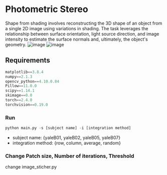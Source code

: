 # Photometric Stereo
Shape from shading involves reconstructing the 3D shape of an object from a single 2D image using variations in shading. The task leverages the relationship between surface orientation, light source direction, and image intensity to estimate the surface normals and, ultimately, the object's geometry.
![image](https://github.com/user-attachments/assets/cd8e88d1-a7c6-446e-a7e6-1a2e25179884)
![image](https://github.com/user-attachments/assets/75f6573b-00c7-41a3-bcdc-f4e547ffd30a)


## Requirements
```python
matplotlib==3.8.4
numpy==2.1.3
opencv_python==4.10.0.84
Pillow==11.0.0
scipy==1.14.1
skimage==0.0
torch==2.4.0
torchvision==0.19.0
```

### Run
```python
python main.py -s [subject name] -i [integration method]
```
- subject name: {yaleB01, yaleB02, yaleB05, yaleB07}
- integration method: {row, column, average, random}

### Change Patch size, Number of iterations, Threshold
change image_sticher.py 
